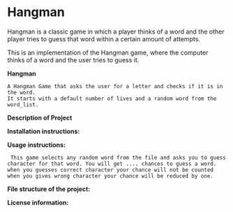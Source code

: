 # Hangman
Hangman is a classic game in which a player thinks of a word and the other player tries to guess that word within a certain amount of attempts.

This is an implementation of the Hangman game, where the computer thinks of a word and the user tries to guess it. 


 
    
<strong> Hangman  </strong>

    A Hangman Game that asks the user for a letter and checks if it is in the word.
    It starts with a default number of lives and a random word from the word_list.


<strong> Description of Project </strong>


<strong> Installation instructions:  </strong>

<strong> Usage instructions:  </strong>

     This game selects any random word from the file and asks you to guess character for that word. You will get .... chances to guess a word. when you guesses correct character your chance will not be counted when you gives wrong character your chance will be reduced by one.



<strong>   File structure of the project: </strong>

<strong> License information: </strong>


  
   
